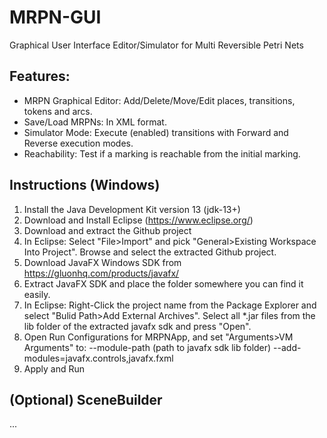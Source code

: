 # MRPN-GUI
Graphical User Interface Editor/Simulator for Multi Reversible Petri Nets


## Features:
- MRPN Graphical Editor: Add/Delete/Move/Edit places, transitions, tokens and arcs.
- Save/Load MRPNs: In XML format.
- Simulator Mode: Execute (enabled) transitions with Forward and Reverse execution modes.
- Reachability: Test if a marking is reachable from the initial marking.


## Instructions (Windows)

1. Install the Java Development Kit version 13 (jdk-13+) 
2. Download and Install Eclipse (https://www.eclipse.org/)
3. Download and extract the Github project
4. In Eclipse: Select "File>Import" and pick "General>Existing Workspace Into Project". Browse and select the extracted Github project.
5. Download JavaFX Windows SDK from https://gluonhq.com/products/javafx/
6. Extract JavaFX SDK and place the folder somewhere you can find it easily.
7. In Eclipse: Right-Click the project name from the Package Explorer and select "Bulid Path>Add External Archives". Select all \*.jar files from the lib folder of the extracted javafx sdk and press "Open".
8. Open Run Configurations for MRPNApp, and set "Arguments>VM Arguments" to: --module-path (path to javafx sdk lib folder) --add-modules=javafx.controls,javafx.fxml
9. Apply and Run

## (Optional) SceneBuilder

...
